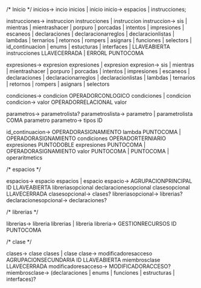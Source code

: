 /* Inicio */
inicios-> incio inicios | inicio
inicio-> espacios | instrucciones;

instrucciones-> instruccion instrucciones | instruccion
instruccion-> sis | mientras | mientrashacer | porpuro | porcadas | intentos 
| impresiones | escaneos | declaraciones | declaracionarreglos 
| declaracionlistas | lambdas | ternarios | retornos | rompers | asignars 
| funciones | selectors | id_continuacion | enums | estucturas | interfaces 
| LLAVEABIERTA instrucciones LLAVECERRADA | ERRORL PUNTOCOMA

expresiones-> expresion expresiones | expresion
expresion-> sis | mientras | mientrashacer | porpuro | porcadas | intentos 
| impresiones | escaneos | declaraciones | declaracionarreglos 
| declaracionlistas | lambdas | ternarios | retornos | rompers 
| asignars | selectors

condiciones-> condicion OPERADORCONLOGICO condiciones | condicion
condicion-> valor OPERADORRELACIONAL valor

parametros-> parametrolista?
parametroslista-> parametro | parametrolista COMA parametro
parametro-> tipos ID

id_continuacion-> OPERADORASIGNAMIENTO lambda PUNTOCOMA 
| OPERADORASIGNAMIENTO condiciones OPERADORTERNIARIO expresiones 
PUNTODOBLE expresiones PUNTOCOMA | OPERADORASIGNAMIENTO valor PUNTOCOMA 
| PUNTOCOMA | operaritmetics

/* espacios */

espacios-> espacio espacios | espacio
espacio-> AGRUPACIONPRINCIPAL ID LLAVEABIERTA libreriasopcional declaracionesopcional clasesopcional LLAVECERRADA
clasesopcional-> clases?
libreriasopcional-> librerias?
declaracionesopcional-> declaraciones?

/* librerias */

librerias-> libreria librerias | libreria
libreria-> GESTIONRECURSOS ID PUNTOCOMA

/* clase */

clases-> clase clases | clase
clase-> modificadoresacceso AGRUPACIONSECUNDARIA ID LLAVEABIERTA miembrosclase LLAVECERRADA
modificadoresacceso-> MODIFICADORACCESO?
miembrosclase-> (declaraciones | enums | funciones | estructuras | interfaces)?


